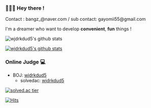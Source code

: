 ### 👩🏻‍💻 Hey there !


<p>
 Contact : bangz_@naver.com / sub contact: gayomii55@gmail.com
 
    
 I'm a dreamer who want to develop <b>convenient</b>, <b>fun</b> things !
</p>


![wjdrkdud5's github stats](https://github-readme-stats.vercel.app/api?username=wjdrkdud5&show_icons=true)

[![wjdrkdud5's github stats](https://github-readme-stats.vercel.app/api/top-langs/?username=wjdrkdud5&show_icons=true&hide_border=true&title_color=004386&icon_color=004386&layout=compact)](https://github.com/wjdrkdud5)


### Online Judge 💻

* BOJ: [wjdrkdud5](http://icpc.me/wjdrkdud5)
  * solvedac: [wjdrkdud5](https://solved.ac/profile/wjdrkdud5)
  
[![solved.ac tier](http://mazassumnida.wtf/api/generate_badge?boj=wjdrkdud5)](https://solved.ac/wjdrkdud5)




[![Hits](https://hits.seeyoufarm.com/api/count/incr/badge.svg?url=https%3A%2F%2Fgithub.com%2Fwjdrkdud5&count_bg=%2379C83D&title_bg=%23555555&icon=&icon_color=%23E7E7E7&title=hits&edge_flat=false)](https://hits.seeyoufarm.com)

